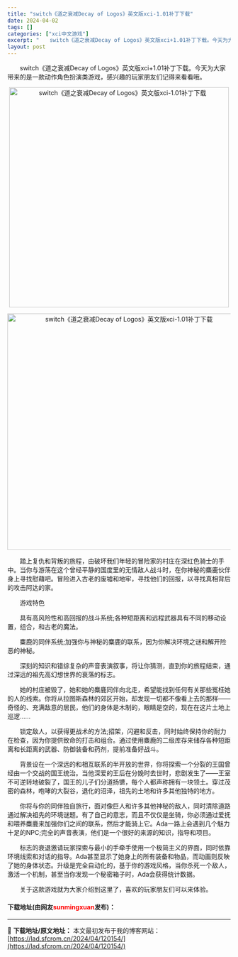 ```yaml
---
title: "switch《道之衰减Decay of Logos》英文版xci-1.01补丁下载"
date: 2024-04-02
tags: []
categories: ["xci中文游戏"]
excerpt: "　　switch《道之衰减Decay of Logos》英文版xci+1.01补丁下载。今天为大家带来的是一款动作角色扮演类游戏，感兴趣的玩家朋友们记得来看看哦。 　　踏上复仇和背叛的旅程，由破坏我们年轻的冒险家的村庄在深红色骑士的手中。当你与游荡在这个曾经平静的国度里的无情敌人战斗时，在你神秘的麋&hellip;"
layout: post
---
```


 <p>　　switch《道之衰减Decay of Logos》英文版xci+1.01补丁下载。今天为大家带来的是一款动作角色扮演类游戏，感兴趣的玩家朋友们记得来看看哦。</p> <p align="center"><img align="" border="0" src="https://lad.sfcrom.cn/wp-content/uploads/2024/04/20240401_660b41968345f.webp" width="496" alt="switch《道之衰减Decay of Logos》英文版xci-1.01补丁下载" /></p> <p align="center"><img align="" border="0" src="https://lad.sfcrom.cn/wp-content/uploads/2024/04/20240401_660b4196c7fe6.webp" width="533" alt="switch《道之衰减Decay of Logos》英文版xci-1.01补丁下载" /></p> <p>　　踏上复仇和背叛的旅程，由破坏我们年轻的冒险家的村庄在深红色骑士的手中。当你与游荡在这个曾经平静的国度里的无情敌人战斗时，在你神秘的麋鹿伙伴身上寻找慰藉吧。冒险进入古老的废墟和地牢，寻找他们的回报，以寻找真相背后的攻击阿达的家。</p> <p>　　游戏特色</p> <p>　　具有高风险性和高回报的战斗系统;各种短距离和远程武器具有不同的移动设置，组合，和古老的魔法。</p> <p>　　麋鹿的同伴系统;加强你与神秘的麋鹿的联系，因为你解决环境之谜和解开险恶的神秘。</p> <p>　　深刻的知识和错综复杂的声音表演叙事，将让你猜测，直到你的旅程结束，通过深远的祖先高幻想世界的衰落的标志。</p> <p>　　她的村庄被毁了，她和她的麋鹿同伴向北走，希望能找到任何有关那些冤枉她的人的线索。你将从拉图斯森林的郊区开始，却发现一切都不像看上去的那样&mdash;&mdash;奇怪的、充满敌意的居民，他们的身体是木制的，眼睛是空的，现在在这片土地上巡逻&hellip;&hellip;</p> <p>　　锁定敌人，以获得更战术的方法;招架，闪避和反击，同时始终保持你的耐力在检查，因为你提供致命的打击和组合。通过使用麋鹿的二级库存来储存各种短距离和长距离的武器、防御装备和药剂，提前准备好战斗。</p> <p>　　背景设在一个深远的和相互联系的半开放的世界，你将探索一个分裂的王国曾经由一个交战的国王统治。当他深爱的王后在分娩时去世时，悲剧发生了&mdash;&mdash;王室不可逆转地破裂了，国王的儿子们分道扬镳，每个人都声称拥有一块领土。穿过茂密的森林，咆哮的大裂谷，退化的沼泽，祖先的土地和许多其他独特的地方。</p> <p>　　你将与你的同伴独自旅行，面对像巨人和许多其他神秘的敌人，同时清除道路通过解决祖先的环境谜题。有了自己的意志，而且不仅仅是坐骑，你必须通过爱抚和喂养麋鹿来加强你们之间的联系，然后才能骑上它。Ada一路上会遇到几个魅力十足的NPC;完全的声音表演，他们是一个很好的来源的知识，指导和项目。</p> <p>　　标志的衰退邀请玩家探索与最小的手牵手使用一个极简主义的界面，同时依靠环境线索和对话的指导。Ada甚至显示了她身上的所有装备和物品，而动画则反映了她的身体状态。升级是完全自动化的，基于你的游戏风格，当你杀死一个敌人，激活一个机制，甚至当你发现一个秘密箱子时，Ada会获得统计数据。</p> <p>　　关于这款游戏就为大家介绍到这里了，喜欢的玩家朋友们可以来体验。</p> <p><h4>下载地址(由网友<font color="red">sunmingxuan</font>发布)：</h4></p> 

---
📖 **下载地址/原文地址：** 本文最初发布于我的博客网站：[https://lad.sfcrom.cn/2024/04/120154/](https://lad.sfcrom.cn/2024/04/120154/)
